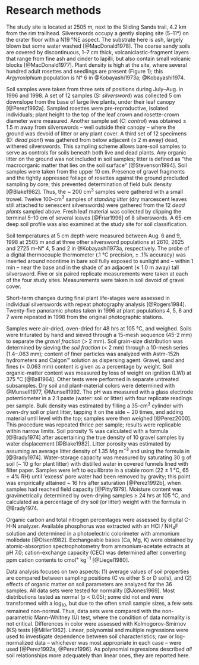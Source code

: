 # Research methods

The study site is located at 2505 m, next to the Sliding Sands trail, 4.2 km from the rim trailhead.
Silverswords occupy a gently sloping site (5–11°) on the crater floor with a N19 °NE aspect.
The substrate here is ash, largely blown but some water washed [@MacDonald1978].
The coarse sandy soils are covered by discontinuous, 1–7 cm thick, volcaniclastic-fragment layers that range from fine ash and cinder to lapilli, but also contain small volcanic blocks [@MacDonald1977].
Plant density is high at the site, where several hundred adult rosettes and seedlings are present (Figure 1); this *Argyroxiphium* population is N° 6 in @Kobayashi1973a; @Kobayashi1974.

Soil samples were taken from three sets of positions during July–Aug. in 1996 and 1998.
A set of 12 samples (S: *silversword*) was collected 5 cm downslope from the base of large live plants, under their leaf canopy [@Perez1992a].
Sampled rosettes were pre-reproductive, isolated individuals; plant height to the top of the leaf crown and rosette-crown diameter were measured.
Another sample set (C: *control*) was obtained ≤ 1.5 m away from silverswords – well outside their canopy – where the ground was devoid of litter or any plant cover.
A third set of 12 specimens (D: *dead plant*) was gathered from below adjacent (≤ 2 m away) dead, withered silverswords.
This sampling scheme allows bare-soil samples to serve as controls for soils beneath both live and dead plants.
Any organic litter on the ground was not included in soil samples; litter is defined as "the macroorganic matter that lies on the soil surface" [@Stevenson1994].
Soil samples were taken from the upper 10 cm.
Presence of gravel fragments and the tightly appressed foliage of rosettes against the ground precluded sampling by core; this prevented determination of field bulk density [@Blake1982].
Thus, the ~ 200 cm$^3$ samples were gathered with a small trowel.
Twelve 100-cm$^3$ samples of *standing litter* (dry marcescent leaves still attached to senescent silverswords) were gathered from the 12 *dead plants* sampled above.
Fresh leaf material was collected by clipping the terminal 5–10 cm of several leaves [@Friar1996] of 8 silverswords.
A 65-cm deep soil profile was also examined at the study site for soil classification.

Soil temperatures at 5 cm depth were measured between Aug. 6 and 9, 1998 at 2505 m and at three other silversword populations at 2610, 2625 and 2725 m–N° 4, 5 and 2 in @Kobayashi1973a, respectively.
The probe of a digital thermocouple thermometer (.1 °C precision, ± .1% accuracy) was inserted around noontime in bare soil fully exposed to sunlight and – within 1 min – near the base and in the shade of an adjacent (≤ 1.0 m away) tall silversword.
Five or six paired replicate measurements were taken at each of the four study sites.
Measurements were taken in soil devoid of gravel cover.

Short-term changes during final plant life-stages were assessed in individual silverswords with repeat photography analysis [@Rogers1984].
Twenty-five panoramic photos taken in 1996 at plant populations 4, 5, 6 and 7 were repeated in 1998 from the original photographic stations.

Samples were air-dried, oven-dried for 48 hrs at 105 °C, and weighed.
Soils were triturated by hand and sieved through a 15-mesh sequence (45-2 mm) to separate the *gravel fraction* (> 2 mm).
Soil grain-size distribution was determined by sieving the *soil fraction* (< 2 mm) through a 10-mesh series (1.4–.063 mm); content of finer particles was analyzed with Astm-152h hydrometers and Calgon™ solution as dispersing agent.
Gravel, sand and fines (< 0.063 mm) content is given as a percentage by weight.
Soil organic-matter content was measured by loss of weight on ignition (LWI) at 375 °C [@Ball1964].
Other tests were performed in separate untreated subsamples.
Dry soil and plant-material colors were determined with @Munsell1977, @Munsell1992.
The pH was measured with a glass electrode potentiometer in a 2:1 paste (water: soil or litter) with four replicate readings per sample.
Bulk density was estimated by filling a 35-cm$^3$ cylinder with oven-dry soil or plant litter, tapping it on the side ~ 20 times, and adding material until level with the top; samples were then weighed [@Perez2000].
This procedure was repeated thrice per sample; results were replicable within narrow limits.
Soil porosity % was calculated with a formula [@Brady1974] after ascertaining the true density of 10 gravel samples by water displacement [@Blake1982].
Litter porosity was estimated by assuming an average litter density of 1.35 Mg m$^{-3}$ and using the formula in [@Brady1974].
Water-storage capacity was measured by saturating 30 g of soil (~ 10 g for plant litter) with distilled water in covered funnels lined with filter paper.
Samples were left to equilibrate in a stable room (22 ± 1 °C, 65 ± 4% RH) until 'excess' pore water had been removed by gravity; this point was empirically attained ~ 16 hrs after saturation [@Perez1992b], when samples had reached field capacity [@Pitty1979].
Moisture content was gravimetrically determined by oven-drying samples ≥ 24 hrs at 105 °C, and calculated as a percentage of dry soil (or litter) weight with the formula in @Brady1974.

Organic carbon and total nitrogen percentages were assessed by digital C-H-N analyzer.
Available phosphorus was extracted with an HCl / NH$_4$F solution and determined in a photoelectric colorimeter with ammonium molibdate [@Olsen1982].
Exchangeable bases (Ca, Mg, K) were obtained by atomic-absorption spectrophotometry from ammonium-acetate extracts at pH 7.0; cation-exchange capacity (CEC) was determined after converting ppm cation contents to cmol$^+$ kg$^{-1}$ [@Liegel1980].

Data analysis focuses on two aspects: (1) average values of soil properties are compared between sampling positions (C vs either S or D soils), and (2) effects of organic matter on soil parameters are analyzed for the 36 samples.
All data sets were tested for normality [@Jones1969].
Most distributions tested as normal (p < 0.05); some did not and were transformed with a log$_{10}$, but due to the often small sample sizes, a few sets remained non-normal.
Thus, data sets were compared with the non-parametric Mann-Whitney (U) test, where the condition of data normality is not critical.
Differences in color were assessed with Kolmogorov-Smirnov (KS) tests [@Miller1962].
Linear, polynomial and multiple regressions were used to investigate dependence between soil characteristics; raw or log-normalized data – whichever was most appropriate in each case – were used [@Perez1992a, @Perez1996].
As polynomial regressions described *all* soil relationships more adequately than linear ones, they are reported here.